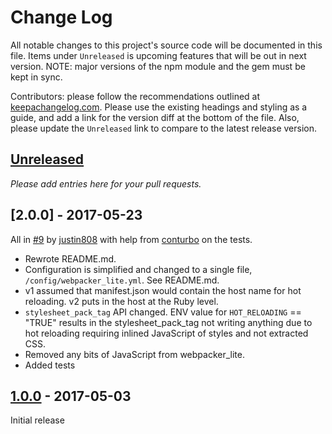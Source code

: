 # Change Log
All notable changes to this project's source code will be documented in this file. Items under `Unreleased` is upcoming features that will be out in next version. NOTE: major versions of the npm module and the gem must be kept in sync.

Contributors: please follow the recommendations outlined at [keepachangelog.com](http://keepachangelog.com/). Please use the existing headings and styling as a guide, and add a link for the version diff at the bottom of the file. Also, please update the `Unreleased` link to compare to the latest release version.

## [Unreleased]
*Please add entries here for your pull requests.*


## [2.0.0] - 2017-05-23
All in [#9](https://github.com/shakacode/webpacker_lite/pull/9) by [justin808](https://github.com/justin808) with help from [conturbo](https://github.com/conturbo) on the tests.

* Rewrote README.md.
* Configuration is simplified and changed to a single file, `/config/webpacker_lite.yml`. See README.md.
* v1 assumed that manifest.json would contain the host name for hot reloading. v2 puts in the host at the Ruby level.
* `stylesheet_pack_tag` API changed. ENV value for `HOT_RELOADING` == "TRUE" results in the stylesheet_pack_tag not writing anything due to hot reloading requiring inlined JavaScript of styles and not extracted CSS.
* Removed any bits of JavaScript from webpacker_lite.
* Added tests

## [1.0.0] - 2017-05-03
Initial release

[Unreleased]: https://github.com/shakacode/webpacker_lite/compare/1.0.0...master
[1.0.0]: https://github.com/shakacode/react_on_rails/compare/0.0.5...1.0.0

